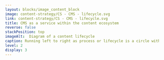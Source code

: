 ```yaml
---
layout: blocks/image_content_block
image: content-strategy/CS - CMS - lifecycle.svg
link: content-strategy/CS - CMS - lifecycle.svg
title: CMS as a service within the content ecosystem
reverse: false
stackPosition: top
imageAlt:  Diagram of a content lifecycle
caption: Running left to right as process or lifecycle is a circle with intent; then plan; then create, check and revise which also has a label of iterate; sign off; publish; improve and finally remove. An arrow leads from improve back to intent with a label of evaluate. 
level: 2
display: 3
---
```


